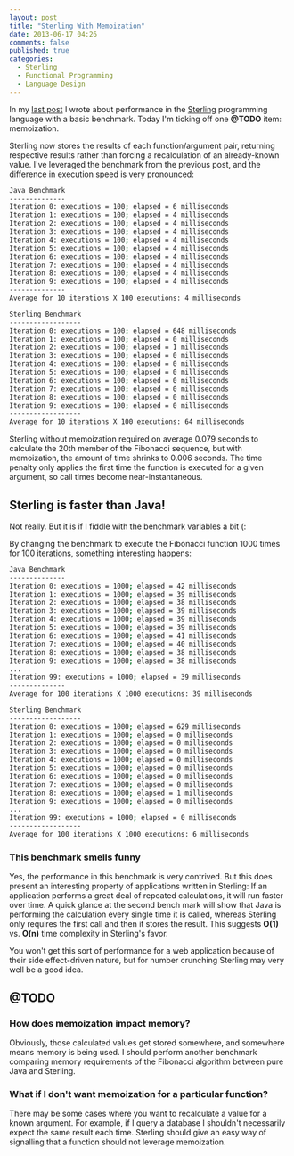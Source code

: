 ```yaml
---
layout: post
title: "Sterling With Memoization"
date: 2013-06-17 04:26
comments: false
published: true
categories: 
  - Sterling
  - Functional Programming
  - Language Design
---
```


In my [last post](/blog/2013/06/16/sterling-benchmarks/) I wrote about performance in the
[Sterling](https://github.com/lmcgrath/sterling) programming language with a basic benchmark. Today I'm ticking off one
**@TODO** item: memoization.

Sterling now stores the results of each function/argument pair, returning respective results rather than forcing a
recalculation of an already-known value. I've leveraged the benchmark from the previous post, and the difference in
execution speed is very pronounced:

``` bash The Results
Java Benchmark
--------------
Iteration 0: executions = 100; elapsed = 6 milliseconds
Iteration 1: executions = 100; elapsed = 4 milliseconds
Iteration 2: executions = 100; elapsed = 4 milliseconds
Iteration 3: executions = 100; elapsed = 4 milliseconds
Iteration 4: executions = 100; elapsed = 4 milliseconds
Iteration 5: executions = 100; elapsed = 4 milliseconds
Iteration 6: executions = 100; elapsed = 4 milliseconds
Iteration 7: executions = 100; elapsed = 4 milliseconds
Iteration 8: executions = 100; elapsed = 4 milliseconds
Iteration 9: executions = 100; elapsed = 4 milliseconds
--------------
Average for 10 iterations X 100 executions: 4 milliseconds

Sterling Benchmark
------------------
Iteration 0: executions = 100; elapsed = 648 milliseconds
Iteration 1: executions = 100; elapsed = 0 milliseconds
Iteration 2: executions = 100; elapsed = 1 milliseconds
Iteration 3: executions = 100; elapsed = 0 milliseconds
Iteration 4: executions = 100; elapsed = 0 milliseconds
Iteration 5: executions = 100; elapsed = 0 milliseconds
Iteration 6: executions = 100; elapsed = 0 milliseconds
Iteration 7: executions = 100; elapsed = 0 milliseconds
Iteration 8: executions = 100; elapsed = 0 milliseconds
Iteration 9: executions = 100; elapsed = 0 milliseconds
------------------
Average for 10 iterations X 100 executions: 64 milliseconds
```

Sterling without memoization required on average 0.079 seconds to calculate the 20th member of the Fibonacci sequence,
but with memoization, the amount of time shrinks to 0.006 seconds. The time penalty only applies the first time the
function is executed for a given argument, so call times become near-instantaneous.

## Sterling is faster than Java!

Not really. But it is if I fiddle with the benchmark variables a bit (:

By changing the benchmark to execute the Fibonacci function 1000 times for 100 iterations, something interesting
happens:

``` bash Fiddling with the benchmark
Java Benchmark
--------------
Iteration 0: executions = 1000; elapsed = 42 milliseconds
Iteration 1: executions = 1000; elapsed = 39 milliseconds
Iteration 2: executions = 1000; elapsed = 38 milliseconds
Iteration 3: executions = 1000; elapsed = 39 milliseconds
Iteration 4: executions = 1000; elapsed = 39 milliseconds
Iteration 5: executions = 1000; elapsed = 39 milliseconds
Iteration 6: executions = 1000; elapsed = 41 milliseconds
Iteration 7: executions = 1000; elapsed = 40 milliseconds
Iteration 8: executions = 1000; elapsed = 38 milliseconds
Iteration 9: executions = 1000; elapsed = 38 milliseconds
...
Iteration 99: executions = 1000; elapsed = 39 milliseconds
--------------
Average for 100 iterations X 1000 executions: 39 milliseconds

Sterling Benchmark
------------------
Iteration 0: executions = 1000; elapsed = 629 milliseconds
Iteration 1: executions = 1000; elapsed = 0 milliseconds
Iteration 2: executions = 1000; elapsed = 0 milliseconds
Iteration 3: executions = 1000; elapsed = 0 milliseconds
Iteration 4: executions = 1000; elapsed = 0 milliseconds
Iteration 5: executions = 1000; elapsed = 0 milliseconds
Iteration 6: executions = 1000; elapsed = 0 milliseconds
Iteration 7: executions = 1000; elapsed = 0 milliseconds
Iteration 8: executions = 1000; elapsed = 1 milliseconds
Iteration 9: executions = 1000; elapsed = 0 milliseconds
...
Iteration 99: executions = 1000; elapsed = 0 milliseconds
------------------
Average for 100 iterations X 1000 executions: 6 milliseconds
```

### This benchmark smells funny

Yes, the performance in this benchmark is very contrived. But this does present an interesting property of applications
written in Sterling: If an application performs a great deal of repeated calculations, it will run faster over time. A
quick glance at the second bench mark will show that Java is performing the calculation every single time it is called,
whereas Sterling only requires the first call and then it stores the result. This suggests **O(1)** vs. **O(n)** time
complexity in Sterling's favor.

You won't get this sort of performance for a web application because of their side effect-driven nature, but for number
crunching Sterling may very well be a good idea.

## @TODO

### How does memoization impact memory?

Obviously, those calculated values get stored somewhere, and somewhere means memory is being used. I should perform
another benchmark comparing memory requirements of the Fibonacci algorithm between pure Java and Sterling.

### What if I don't want memoization for a particular function?

There may be some cases where you want to recalculate a value for a known argument. For example, if I query a database
I shouldn't necessarily  expect the same result each time. Sterling should give an easy way of signalling that a
function should not leverage memoization.

